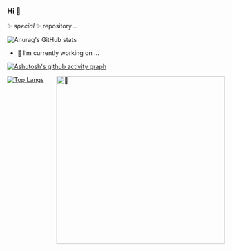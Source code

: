 ### Hi  👋

 ✨ _special_ ✨ repository...
<!-- <picture>
  <source media="(prefers-color-scheme: dark)" srcset="https://github-readme-stats-one-bice.vercel.app/api?username=yujincheng08&show_icons=true&theme=onedark&role=OWNER,ORGANIZATION_MEMBER,COLLABORATOR">
  <img src="https://github-readme-stats-one-bice.vercel.app/api?username=yujincheng08&show_icons=true&role=OWNER,ORGANIZATION_MEMBER,COLLABORATOR">
</picture> -->

<!-- [<img align="left" width="390" alt="🦑" src="https://gist.githubusercontent.com/@:Jamshdbek"/3c6eaedf50273adfb7a510822672f570/raw/general.svg">](#) -->
<!-- [<img align="right" width="390" alt="🦑" src="https://github.com/Jamshdbek">](#) -->

<!-- ![Anurag's GitHub stats](https://github-readme-stats.vercel.app/api?username=anuraghazra&show_icons=true&theme=radical) -->

![Anurag's GitHub stats](https://github-readme-stats.vercel.app/api?username=Jamshdbek&show_icons=true&theme=radical)

- 🔭 I’m currently working on ...


[![Ashutosh's github activity graph](https://activity-graph.herokuapp.com/graph?username=Jamshdbek&theme=dracula)](https://github.com/ashutosh00710/github-readme-activity-graph)

[![Top Langs](https://github-readme-stats.vercel.app/api/top-langs/?username=Jamshdbek&layout=compact)](https://github.com/anuraghazra/github-readme-stats)
 [<img align="right" width="390" alt="🦑" src="https://github-readme-stats.vercel.app/api/top-langs/?username=Jamshdbek&layout=compact">](https://github.com/anuraghazra/github-readme-stats)
